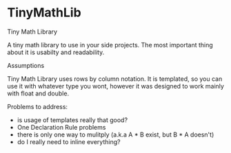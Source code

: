 # TinyMathLib
Tiny Math Library

A tiny math library to use in your side projects. The most important thing about it is usabilty and readability.

Assumptions

Tiny Math Library uses rows by column notation. It is templated, so you can use it with whatever type you wont, however it was designed to work mainly with float and double.

Problems to address:
 - is usage of templates really that good?
 - One Declaration Rule problems
 - there is only one way to mulitply (a.k.a A * B exist, but B * A doesn't)
 - do I really need to inline everything?
